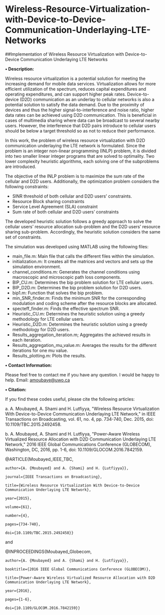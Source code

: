 # Wireless-Resource-Virtualization-with-Device-to-Device-Communication-Underlaying-LTE-Networks
##Implementation of Wireless Resource Virtualization with Device-to-Device Communication Underlaying LTE Networks

**• Description:**

Wireless resource virtualization is a potential solution for meeting the increasing demand for mobile data services. Virtualization allows for more efficient utilization of the spectrum, reduces capital expenditures and operating expenditures, and can support higher peak rates. Device-to-device (D2D) communication as an underlay to cellular networks is also a potential solution to satisfy the data demand. Due to the proximity of devices and thus the higher signal-to-interference and noise ratio, higher data rates can be achieved using D2D communication. This is beneficial in cases of multimedia sharing where data can be broadcast to several nearby users. However, the interference that D2D pairs introduce to cellular users should be below a target threshold so as not to reduce their performance. 

In this work, the problem of wireless resource virtualization with D2D communication underlaying the LTE network is formulated. Since the problem is an integer non-linear programming (INLP) problem, it is divided into two smaller linear integer programs that are solved to optimality. Two lower complexity heuristic algorithms, each solving one of the subproblems are introduced. 

The objective of the INLP problem is to maximize the sum rate of the cellular and D2D users. Additionally, the optimization problem considers the following constraints:
-	SINR threshold of both cellular and D2D users’ constraints.
-	Resource Block sharing constraints
-	Service Level Agreement (SLA) constraint 
-	Sum rate of both cellular and D2D users’ constraints 

The developed heuristic solution follows a greedy approach to solve the cellular users’ resource allocation sub-problem and the D2D users’ resource sharing sub-problem. Accordingly, the heuristic solution considers the same set of constraints.

The simulation was developed using MATLAB using the following files:
-	main_file.m: Main file that calls the different files within the simulation.
-	initialization.m: It creates all the matrices and vectors and sets up the simulation environment.
-	channel_conditions.m: Generates the channel conditions using macroscopic and microscopic path loss components.   
-	BIP_CU.m: Determines the bip problem solution for LTE cellular users.  
-	BIP_D2D.m: Determines the bip problem solution for D2D users.
-	bip1.m: Function that solves the bip problem.
-	min_SNR_finder.m: Finds the minimum SNR for the corresponding modulation and coding scheme after the resource blocks are allocated.
-	specteff_finder.m: Finds the effective spectrum SNR. 
-	Heuristic_CU.m: Determines the heuristic solution using a greedy methodology for LTE cellular users.  
-	Heuristic_D2D.m: Determines the heuristic solution using a greedy methodology for D2D users.
-	Results_aggregation_iteration.m; Aggregates the achieved results in each iteration.
-	Results_aggregation_mu_value.m: Averages the results for the different iterations for one mu value.
-	Results_plotting.m: Plots the results.

**• Contact Information:**

Please feel free to contact me if you have any question. I would be happy to help.
Email: amoubaye@uwo.ca 

**• Citation:**

If you find these codes useful, please cite the following articles:

a. A. Moubayed, A. Shami and H. Lutfiyya, "Wireless Resource Virtualization With Device-to-Device Communication Underlaying LTE Network," in IEEE Transactions on Broadcasting, vol. 61, no. 4, pp. 734-740, Dec. 2015, doi: 10.1109/TBC.2015.2492458.

b. A. Moubayed, A. Shami and H. Lutfiyya, "Power-Aware Wireless Virtualized Resource Allocation with D2D Communication Underlaying LTE Network," 2016 IEEE Global Communications Conference (GLOBECOM), Washington, DC, 2016, pp. 1-6, doi: 10.1109/GLOCOM.2016.7842159.

@ARTICLE{Moubayed_IEEE_TBC,
  	
	author={A. {Moubayed} and A. {Shami} and H. {Lutfiyya}},
	
	journal={IEEE Transactions on Broadcasting}, 
  	
	title={Wireless Resource Virtualization With Device-to-Device Communication Underlaying LTE Network}, 
  	
	year={2015},
  	
	volume={61},
  	
	number={4},
  	
	pages={734-740},
  	
	doi={10.1109/TBC.2015.2492458}}

and

@INPROCEEDINGS{Moubayed_Globecom,

  	author={A. {Moubayed} and A. {Shami} and H. {Lutfiyya}},

	booktitle={2016 IEEE Global Communications Conference (GLOBECOM)}, 
    
    title={Power-Aware Wireless Virtualized Resource Allocation with D2D Communication Underlaying LTE Network}, 
  	
	year={2016},
	
	pages={1-6},
  	
	doi={10.1109/GLOCOM.2016.7842159}}

